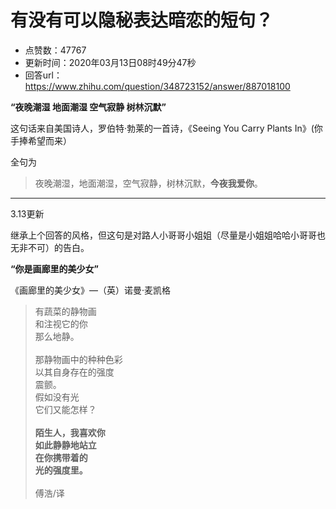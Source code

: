# 有没有可以隐秘表达暗恋的短句？
- 点赞数：47767
- 更新时间：2020年03月13日08时49分47秒
- 回答url：https://www.zhihu.com/question/348723152/answer/887018100
<body>
 <p data-pid="QYUlPFZu"><b>“夜晚潮湿 地面潮湿 空气寂静 树林沉默”</b></p>
 <p data-pid="iX5kZpaE">这句话来自美国诗人，罗伯特·勃莱的一首诗，《Seeing You Carry Plants In》(你手捧希望而来）</p>
 <p data-pid="Sw65RbHB">全句为</p>
 <blockquote data-pid="oFyXWmvf">
  夜晚潮湿，地面潮湿，空气寂静，树林沉默，<b>今夜我爱你</b>。
 </blockquote>
 <hr>
 <p data-pid="gQvYWKOh">3.13更新</p>
 <p data-pid="XyxHi2EK">继承上个回答的风格，但这句是对路人小哥哥小姐姐（尽量是小姐姐哈哈小哥哥也无非不可）的告白。</p>
 <p data-pid="qvFXGECe"><b>“你是画廊里的美少女”</b></p>
 <p data-pid="sDE1TjqB">《画廊里的美少女》—（英）诺曼·麦凯格</p>
 <blockquote data-pid="dxGzdZcl">
  有蔬菜的静物画
  <br>
  和注视它的你
  <br>
  那么地静。
  <br>
  <br>
  那静物画中的种种色彩
  <br>
  以其自身存在的强度
  <br>
  震颤。
  <br>
  假如没有光
  <br>
  它们又能怎样？
  <br>
  <br><b>陌生人，我喜欢你</b>
  <br><b>如此静静地站立</b>
  <br><b>在你携带着的</b>
  <br><b>光的强度里。</b>
  <br>
  <br>
  傅浩/译
 </blockquote>
</body>